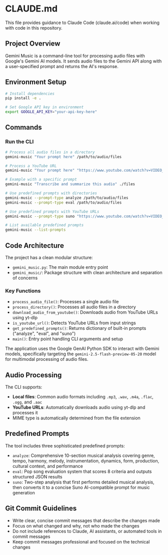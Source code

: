 # CLAUDE.md

This file provides guidance to Claude Code (claude.ai/code) when working with code in this repository.

## Project Overview

Gemini Music is a command-line tool for processing audio files with Google's Gemini AI models. It sends audio files to the Gemini API along with a user-specified prompt and returns the AI's response.

## Environment Setup

```bash
# Install dependencies
pip install -e .

# Set Google API key in environment
export GOOGLE_API_KEY="your-api-key-here"
```

## Commands

### Run the CLI

```bash
# Process all audio files in a directory
gemini-music "Your prompt here" /path/to/audio/files

# Process a YouTube URL
gemini-music "Your prompt here" "https://www.youtube.com/watch?v=VIDEO_ID"

# Example with a specific prompt
gemini-music "Transcribe and summarize this audio" ./files

# Use predefined prompts with directories
gemini-music --prompt-type analyze /path/to/audio/files
gemini-music --prompt-type eval /path/to/audio/files

# Use predefined prompts with YouTube URLs
gemini-music --prompt-type suno "https://www.youtube.com/watch?v=VIDEO_ID"

# List available predefined prompts
gemini-music --list-prompts
```

## Code Architecture

The project has a clean modular structure:
- `gemini_music.py`: The main module entry point
- `gemini_music/`: Package structure with clean architecture and separation of concerns

### Key Functions
- `process_audio_file()`: Processes a single audio file
- `process_directory()`: Processes all audio files in a directory  
- `download_audio_from_youtube()`: Downloads audio from YouTube URLs using yt-dlp
- `is_youtube_url()`: Detects YouTube URLs from input strings
- `get_predefined_prompts()`: Returns dictionary of built-in prompts ("analyze", "eval", and "suno")
- `main()`: Entry point handling CLI arguments and setup

The application uses the Google GenAI Python SDK to interact with Gemini models, specifically targeting the `gemini-2.5-flash-preview-05-20` model for multimodal processing of audio files.

## Audio Processing

The CLI supports:
- **Local files**: Common audio formats including `.mp3`, `.wav`, `.m4a`, `.flac`, `.ogg`, and `.aac`
- **YouTube URLs**: Automatically downloads audio using yt-dlp and processes it
- MIME type is automatically determined from the file extension

## Predefined Prompts

The tool includes three sophisticated predefined prompts:
- `analyze`: Comprehensive 10-section musical analysis covering genre, tempo, harmony, melody, instrumentation, dynamics, form, production, cultural context, and performance
- `eval`: Pop song evaluation system that scores 8 criteria and outputs structured JSON results
- `suno`: Two-step analysis that first performs detailed musical analysis, then converts it to a concise Suno AI-compatible prompt for music generation

## Git Commit Guidelines

- Write clear, concise commit messages that describe the changes made
- Focus on what changed and why, not who made the changes
- Do not include references to Claude, AI assistants, or automated tools in commit messages
- Keep commit messages professional and focused on the technical changes